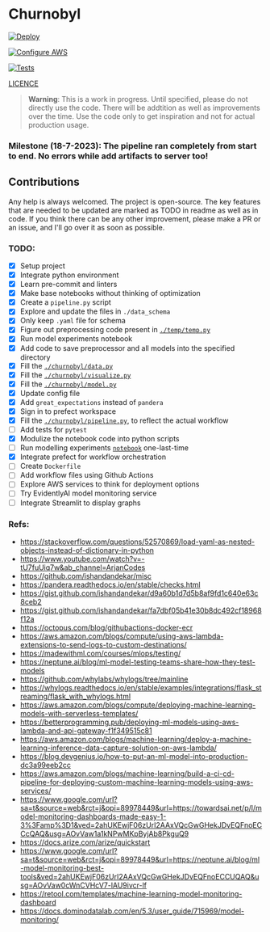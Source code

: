 # Churnobyl

[![Deploy](https://github.com/ishandandekar/Churnobyl/actions/workflows/deploy.yaml/badge.svg)](https://github.com/ishandandekar/Churnobyl/actions/workflows/deploy.yaml)

[![Configure AWS](https://github.com/ishandandekar/Churnobyl/actions/workflows/aws_configure.yaml/badge.svg)](https://github.com/ishandandekar/Churnobyl/actions/workflows/aws_configure.yaml)

[![Tests](https://github.com/ishandandekar/Churnobyl/actions/workflows/tests.yaml/badge.svg)](https://github.com/ishandandekar/Churnobyl/actions/workflows/tests.yaml)

[LICENCE](LICENCE)

> **Warning**: This is a work in progress. Until specified, please do not directly use the code. There will be addtition as well as improvements over the time. Use the code only to get inspiration and not for actual production usage.

### Milestone (18-7-2023): The pipeline ran completely from start to end. No errors while add artifacts to server too!

## Contributions

Any help is always welcomed. The project is open-source. The key features that are needed to be updated are marked as TODO in readme as well as in code. If you think there can be any other improvement, please make a PR or an issue, and I'll go over it as soon as possible.

### TODO:

- [x] Setup project
- [x] Integrate python environment
- [x] Learn pre-commit and linters
- [x] Make base notebooks without thinking of optimization
- [x] Create a `pipeline.py` script
- [x] Explore and update the files in `./data_schema`
- [x] Only keep `.yaml` file for schema
- [x] Figure out preprocessing code present in [`./temp/temp.py`](./temp/temp.py)
- [x] Run model experiments notebook
- [x] Add code to save preprocessor and all models into the specified directory
- [x] Fill the [`./churnobyl/data.py`](./churnobyl/data.py)
- [x] Fill the [`./churnobyl/visualize.py`](./churnobyl/visualize.py)
- [x] Fill the [`./churnobyl/model.py`](./churnobyl/model.py)
- [x] Update config file
- [x] Add `great_expectations` instead of `pandera`
- [x] Sign in to prefect workspace
- [x] Fill the [`./churnobyl/pipeline.py`](./churnobyl/pipeline.py), to reflect the actual workflow
- [ ] Add tests for `pytest`
- [x] Modulize the notebook code into python scripts
- [ ] Run modelling experiments [`notebook`](./notebooks/01-model-experiments.ipynb) one-last-time
- [x] Integrate prefect for workflow orchestration
- [ ] Create `Dockerfile`
- [ ] Add workflow files using Github Actions
- [ ] Explore AWS services to think for deployment options
- [ ] Try EvidentlyAI model monitoring service
- [ ] Integrate Streamlit to display graphs

### Refs:

- https://stackoverflow.com/questions/52570869/load-yaml-as-nested-objects-instead-of-dictionary-in-python
- https://www.youtube.com/watch?v=-tU7fuUiq7w&ab_channel=ArjanCodes
- https://github.com/ishandandekar/misc
- https://pandera.readthedocs.io/en/stable/checks.html
- https://gist.github.com/ishandandekar/d9a60b1d7d5b8af9fd1c640e63c8ceb2
- https://gist.github.com/ishandandekar/fa7dbf05b41e30b8dc492cf18968f12a
- https://octopus.com/blog/githubactions-docker-ecr
- https://aws.amazon.com/blogs/compute/using-aws-lambda-extensions-to-send-logs-to-custom-destinations/
- https://madewithml.com/courses/mlops/testing/
- https://neptune.ai/blog/ml-model-testing-teams-share-how-they-test-models
- https://github.com/whylabs/whylogs/tree/mainline
- https://whylogs.readthedocs.io/en/stable/examples/integrations/flask_streaming/flask_with_whylogs.html
- https://aws.amazon.com/blogs/compute/deploying-machine-learning-models-with-serverless-templates/
- https://betterprogramming.pub/deploying-ml-models-using-aws-lambda-and-api-gateway-f1f349515c81
- https://aws.amazon.com/blogs/machine-learning/deploy-a-machine-learning-inference-data-capture-solution-on-aws-lambda/
- https://blog.devgenius.io/how-to-put-an-ml-model-into-production-dc3a99eeb2cc
- https://aws.amazon.com/blogs/machine-learning/build-a-ci-cd-pipeline-for-deploying-custom-machine-learning-models-using-aws-services/
- https://www.google.com/url?sa=t&source=web&rct=j&opi=89978449&url=https://towardsai.net/p/l/model-monitoring-dashboards-made-easy-1-3%3Famp%3D1&ved=2ahUKEwjF06zUrI2AAxVQcGwGHekJDvEQFnoECCcQAQ&usg=AOvVaw1a1kNPwMKpByjAb8PkguQ9
- https://docs.arize.com/arize/quickstart
- https://www.google.com/url?sa=t&source=web&rct=j&opi=89978449&url=https://neptune.ai/blog/ml-model-monitoring-best-tools&ved=2ahUKEwjF06zUrI2AAxVQcGwGHekJDvEQFnoECCUQAQ&usg=AOvVaw0cWnCVHcV7-lAU9ivcr-lf
- https://retool.com/templates/machine-learning-model-monitoring-dashboard
- https://docs.dominodatalab.com/en/5.3/user_guide/715969/model-monitoring/
